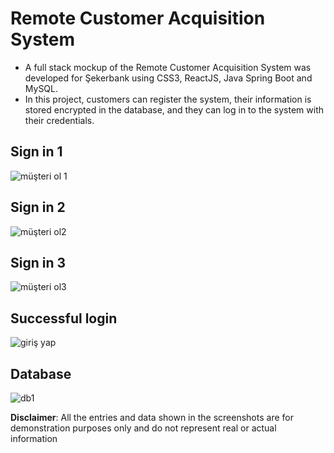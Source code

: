 # Remote Customer Acquisition System
* A full stack mockup of the Remote Customer Acquisition System was developed for
Şekerbank using CSS3, ReactJS, Java Spring Boot and MySQL.
* In this project, customers can register the system, their information is stored
encrypted in the database, and they can log in to the system with their credentials.

## Sign in 1
![müşteri ol 1](https://github.com/mertkilicaslan/Remote_Customer_Acquisition_System/assets/94853536/74230605-f70e-4d3d-8d29-42bd208512d1)

## Sign in 2
![müşteri ol2](https://github.com/mertkilicaslan/Remote_Customer_Acquisition_System/assets/94853536/ec977598-41d3-49ae-b468-6aa8678dfe5a)
## Sign in 3
![müşteri ol3](https://github.com/mertkilicaslan/Remote_Customer_Acquisition_System/assets/94853536/7ba9b6ac-629c-41f0-898e-407bd2d06bb1)

## Successful login
![giriş yap](https://github.com/mertkilicaslan/Remote_Customer_Acquisition_System/assets/94853536/345c9944-230b-419c-85a6-7e06c8d36f32)
## Database
![db1](https://github.com/mertkilicaslan/Remote_Customer_Acquisition_System/assets/94853536/2a711c65-b78e-4cf6-9e12-0693bdb145df)

**Disclaimer**: All the entries and data shown in the screenshots are for demonstration purposes only and do not represent real or actual information

